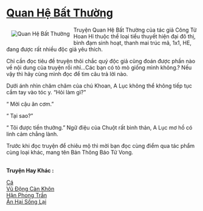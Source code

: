 <a href="https://utruyen.com/quan-he-bat-thuong/20968/" title="Quan Hệ Bất Thường"><h1>Quan Hệ Bất Thường</h1></a><div style="display:table"><img align="right" style="float: left; padding: 10px;" src="https://utruyen.com/images/story/200x260/quan-he-bat-thuong.jpg" alt="Quan Hệ Bất Thường">Truyện Quan Hệ Bất Thường của tác giả Công Tử Hoan Hỉ thuộc thể loại tiểu thuyết hiện đại đô thị, bình đạm sinh hoạt, thanh mai trúc mã, 1x1, HE, đang được rất nhiều độc giả yêu thích.<p></p>Chỉ cần đọc tiêu đề truyện thôi chắc quý độc giả cũng đoán được phần nào về nội dung của truyện rồi nhỉ...Các bạn có tò mò giống mình không.? Nếu vậy thì hãy cùng mình đọc để tìm câu trả lời nào.<p></p>Dưới ánh nhìn chăm chăm của chú Khoan, A Lục không thể không tiếp tục cắm tay vào tóc y. “Hỏi làm gì?”<p></p>“ Mời cậu ăn cơm.”<p></p>“ Tại sao?”<p></p>“ Tôi được tiền thưởng.” Ngữ điệu của Chuột rất bình thản, A Lục mơ hồ có linh cảm chẳng lành. <p></p>Trước khi đọc truyện để chiêu mộ thì mời bạn đọc cùng điểm qua tác phẩm cùng loại khác, mang tên Bản Thông Báo Tử Vong.</div><p><br><b>Truyện Hay Khác :</b></p><a href="https://utruyen.com/ca/20945/" alt="Cá">Cá</a><br/><a href="https://truyenhot2020.wordpress.com/2019/12/11/vu-dong-can-khon/" alt="Vũ Động Càn Khôn">Vũ Động Càn Khôn</a><br/><a href="https://dammy2019.blogspot.com/2019/11/han-phong-tran.html" alt="Hận Phong Trần">Hận Phong Trần</a><br/><a href="https://github.com/quanluxury/ngontinh_sac/tree/master/truyenhay/19253/" alt="Ăn Hại Sống Lại">Ăn Hại Sống Lại</a><br/>